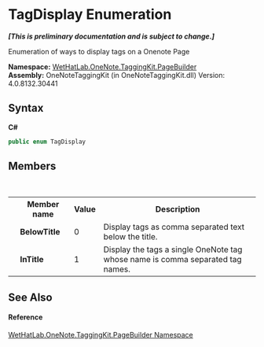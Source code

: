 # TagDisplay Enumeration
 _**\[This is preliminary documentation and is subject to change.\]**_

Enumeration of ways to display tags on a Onenote Page

**Namespace:**&nbsp;<a href="56352230-71f2-f4b7-63a8-983965663af5.md">WetHatLab.OneNote.TaggingKit.PageBuilder</a><br />**Assembly:**&nbsp;OneNoteTaggingKit (in OneNoteTaggingKit.dll) Version: 4.0.8132.30441

## Syntax

**C#**<br />
``` C#
public enum TagDisplay
```


## Members
&nbsp;<table><tr><th></th><th>Member name</th><th>Value</th><th>Description</th></tr><tr><td /><td target="F:WetHatLab.OneNote.TaggingKit.PageBuilder.TagDisplay.BelowTitle">**BelowTitle**</td><td>0</td><td>Display tags as comma separated text below the title.</td></tr><tr><td /><td target="F:WetHatLab.OneNote.TaggingKit.PageBuilder.TagDisplay.InTitle">**InTitle**</td><td>1</td><td>Display the tags a single OneNote tag whose name is comma separated tag names.</td></tr></table>

## See Also


#### Reference
<a href="56352230-71f2-f4b7-63a8-983965663af5.md">WetHatLab.OneNote.TaggingKit.PageBuilder Namespace</a><br />